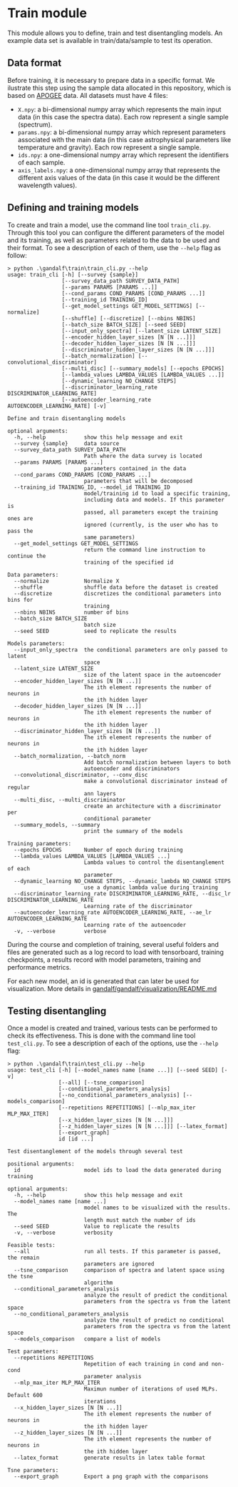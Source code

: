 # Train module
This module allows you to define, train and test disentangling models. An example data set is available in train/data/sample to test its operation.

## Data format
Before training, it is necessary to prepare data in a specific format. We ilustrate this step using the sample data allocated in this repository, which is based on [APOGEE](https://www.sdss4.org/dr17/irspec/) data. All datasets must have 4 files:
- `X.npy`: a bi-dimensional numpy array which represents the main input data (in this case the spectra data). Each row represent a single sample (spectrum).
- `params.npy`: a bi-dimensional numpy array which represent parameters associated with the main data (in this case astrophysical parameters like temperature and gravity). Each row represent a single sample.
- `ids.npy`: a one-dimensional numpy array which represent the identifiers of each sample.
- `axis_labels.npy`: a one-dimensional numpy array that represents the different axis values of the data (in this case it would be the different wavelength values).

## Defining and training models
To create and train a model, use the command line tool `train_cli.py`. Through this tool you can configure the different parameters of the model and its training, as well as parameters related to the data to be used and their format. To see a description of each of them, use the `--help` flag as follow:
```
> python .\gandalf\train\train_cli.py --help
usage: train_cli [-h] [--survey {sample}]
                 [--survey_data_path SURVEY_DATA_PATH]
                 [--params PARAMS [PARAMS ...]]
                 [--cond_params COND_PARAMS [COND_PARAMS ...]]
                 [--training_id TRAINING_ID]
                 [--get_model_settings GET_MODEL_SETTINGS] [--normalize]     
                 [--shuffle] [--discretize] [--nbins NBINS]
                 [--batch_size BATCH_SIZE] [--seed SEED]
                 [--input_only_spectra] [--latent_size LATENT_SIZE]
                 [--encoder_hidden_layer_sizes [N [N ...]]]
                 [--decoder_hidden_layer_sizes [N [N ...]]]
                 [--discriminator_hidden_layer_sizes [N [N ...]]]
                 [--batch_normalization] [--convolutional_discriminator]     
                 [--multi_disc] [--summary_models] [--epochs EPOCHS]
                 [--lambda_values LAMBDA_VALUES [LAMBDA_VALUES ...]]
                 [--dynamic_learning NO_CHANGE STEPS]
                 [--discriminator_learning_rate DISCRIMINATOR_LEARNING_RATE] 
                 [--autoencoder_learning_rate AUTOENCODER_LEARNING_RATE] [-v]

Define and train disentangling models

optional arguments:
  -h, --help            show this help message and exit
  --survey {sample}     data source
  --survey_data_path SURVEY_DATA_PATH
                        Path where the data survey is located
  --params PARAMS [PARAMS ...]
                        parameters contained in the data
  --cond_params COND_PARAMS [COND_PARAMS ...]
                        parameters that will be decomposed
  --training_id TRAINING_ID, --model_id TRAINING_ID
                        model/training id to load a specific training,
                        including data and models. If this parameter is
                        passed, all parameters except the training ones are
                        ignored (currently, is the user who has to pass the
                        same parameters)
  --get_model_settings GET_MODEL_SETTINGS
                        return the command line instruction to continue the
                        training of the specified id

Data parameters:
  --normalize           Normalize X
  --shuffle             shuffle data before the dataset is created
  --discretize          discretizes the conditional parameters into bins for
                        training
  --nbins NBINS         number of bins
  --batch_size BATCH_SIZE
                        batch size
  --seed SEED           seed to replicate the results

Models parameters:
  --input_only_spectra  the conditional parameters are only passed to latent
                        space
  --latent_size LATENT_SIZE
                        size of the latent space in the autoencoder
  --encoder_hidden_layer_sizes [N [N ...]]
                        The ith element represents the number of neurons in
                        the ith hidden layer
  --decoder_hidden_layer_sizes [N [N ...]]
                        The ith element represents the number of neurons in
                        the ith hidden layer
  --discriminator_hidden_layer_sizes [N [N ...]]
                        The ith element represents the number of neurons in
                        the ith hidden layer
  --batch_normalization, --batch_norm
                        Add batch normalization between layers to both
                        autoencoder and discriminators
  --convolutional_discriminator, --conv_disc
                        make a convolutional discriminator instead of regular
                        ann layers
  --multi_disc, --multi_discriminator
                        create an architecture with a discriminator per
                        conditional parameter
  --summary_models, --summary
                        print the summary of the models

Training parameters:
  --epochs EPOCHS       Number of epoch during training
  --lambda_values LAMBDA_VALUES [LAMBDA_VALUES ...]
                        Lambda values to control the disentanglement of each
                        parameter
  --dynamic_learning NO_CHANGE STEPS, --dynamic_lambda NO_CHANGE STEPS
                        use a dynamic lambda value during training
  --discriminator_learning_rate DISCRIMINATOR_LEARNING_RATE, --disc_lr DISCRIMINATOR_LEARNING_RATE
                        Learning rate of the discriminator
  --autoencoder_learning_rate AUTOENCODER_LEARNING_RATE, --ae_lr AUTOENCODER_LEARNING_RATE
                        Learning rate of the autoencoder
  -v, --verbose         verbose
```
During the course and completion of training, several useful folders and files are generated such as a log record to load with tensorboard, training checkpoints, a results record with model parameters, training and performance metrics. 

For each new model, an id is generated that can later be used for visualization. More details in [gandalf/gandalf/visualization/README.md](../visualization/README.md)

## Testing disentangling
Once a model is created and trained, various tests can be performed to check its effectiveness. This is done with the command line tool `test_cli.py`. To see a description of each of the options, use the `--help` flag:
```
> python .\gandalf\train\test_cli.py --help 
usage: test_cli [-h] [--model_names name [name ...]] [--seed SEED] [-v]
                [--all] [--tsne_comparison]
                [--conditional_parameters_analysis]
                [--no_conditional_parameters_analysis] [--models_comparison]
                [--repetitions REPETITIONS] [--mlp_max_iter MLP_MAX_ITER]
                [--x_hidden_layer_sizes [N [N ...]]]
                [--z_hidden_layer_sizes [N [N ...]]] [--latex_format]
                [--export_graph]
                id [id ...]

Test disentanglement of the models through several test

positional arguments:
  id                    model ids to load the data generated during training

optional arguments:
  -h, --help            show this help message and exit
  --model_names name [name ...]
                        model names to be visualized with the results. The
                        length must match the number of ids
  --seed SEED           Value to replicate the results
  -v, --verbose         verbosity

Feasible tests:
  --all                 run all tests. If this parameter is passed, the remain
                        parameters are ignored
  --tsne_comparison     comparison of spectra and latent space using the tsne
                        algorithm
  --conditional_parameters_analysis
                        analyze the result of predict the conditional
                        parameters from the spectra vs from the latent space
  --no_conditional_parameters_analysis
                        analyze the result of predict no conditional
                        parameters from the spectra vs from the latent space
  --models_comparison   compare a list of models

Test parameters:
  --repetitions REPETITIONS
                        Repetition of each training in cond and non-cond
                        parameter analysis
  --mlp_max_iter MLP_MAX_ITER
                        Maximun number of iterations of used MLPs. Default 600
                        iterations
  --x_hidden_layer_sizes [N [N ...]]
                        The ith element represents the number of neurons in
                        the ith hidden layer
  --z_hidden_layer_sizes [N [N ...]]
                        The ith element represents the number of neurons in
                        the ith hidden layer
  --latex_format        generate results in latex table format

Tsne parameters:
  --export_graph        Export a png graph with the comparisons
```
